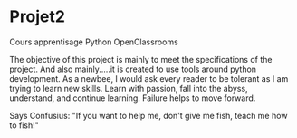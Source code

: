 # Projet2
Cours apprentisage Python OpenClassrooms


The objective of this project is mainly to meet the specifications of the project.
And also mainly.....it is created to use tools around python development.
As a newbee, I would ask every reader to be tolerant as I am trying to learn new skills.
Learn with passion, fall into the abyss, understand, and continue learning.
Failure helps to move forward.

Says Confusius: "If you want to help me, don't give me fish, teach me how to fish!"
